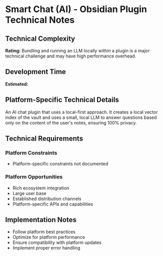 # Smart Chat (AI) - Obsidian Plugin Technical Notes

## Technical Complexity
**Rating:** Bundling and running an LLM locally within a plugin is a major technical challenge and may have high performance overhead.

## Development Time
**Estimated:** 

## Platform-Specific Technical Details
An AI chat plugin that uses a local-first approach. It creates a local vector index of the vault and uses a small, local LLM to answer questions based only on the content of the user's notes, ensuring 100% privacy.

## Technical Requirements

### Platform Constraints
- Platform-specific constraints not documented

### Platform Opportunities
- Rich ecosystem integration
- Large user base
- Established distribution channels
- Platform-specific APIs and capabilities

## Implementation Notes
- Follow platform best practices
- Optimize for platform performance
- Ensure compatibility with platform updates
- Implement proper error handling
